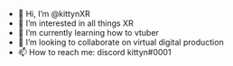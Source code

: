 - 👋 Hi, I’m @kittynXR
- 👀 I’m interested in all things XR
- 🌱 I’m currently learning how to vtuber
- 💞️ I’m looking to collaborate on virtual digital production
- 📫 How to reach me: discord kittyn#0001

<!---
kittynXR/kittynXR is a ✨ special ✨ repository because its `README.md` (this file) appears on your GitHub profile.
You can click the Preview link to take a look at your changes.
--->
